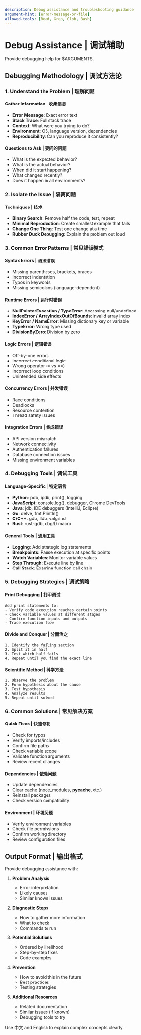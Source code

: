 ```yaml
---
description: Debug assistance and troubleshooting guidance
argument-hint: [error-message-or-file]
allowed-tools: [Read, Grep, Glob, Bash]
---
```


# Debug Assistance | 调试辅助

Provide debugging help for $ARGUMENTS.

## Debugging Methodology | 调试方法论

### 1. Understand the Problem | 理解问题

#### Gather Information | 收集信息
- **Error Message**: Exact error text
- **Stack Trace**: Full stack trace
- **Context**: What were you trying to do?
- **Environment**: OS, language version, dependencies
- **Reproducibility**: Can you reproduce it consistently?

#### Questions to Ask | 要问的问题
- What is the expected behavior?
- What is the actual behavior?
- When did it start happening?
- What changed recently?
- Does it happen in all environments?

### 2. Isolate the Issue | 隔离问题

#### Techniques | 技术
- **Binary Search**: Remove half the code, test, repeat
- **Minimal Reproduction**: Create smallest example that fails
- **Change One Thing**: Test one change at a time
- **Rubber Duck Debugging**: Explain the problem out loud

### 3. Common Error Patterns | 常见错误模式

#### Syntax Errors | 语法错误
- Missing parentheses, brackets, braces
- Incorrect indentation
- Typos in keywords
- Missing semicolons (language-dependent)

#### Runtime Errors | 运行时错误
- **NullPointerException / TypeError**: Accessing null/undefined
- **IndexError / ArrayIndexOutOfBounds**: Invalid array index
- **KeyError / NameError**: Missing dictionary key or variable
- **TypeError**: Wrong type used
- **DivisionByZero**: Division by zero

#### Logic Errors | 逻辑错误
- Off-by-one errors
- Incorrect conditional logic
- Wrong operator (= vs ==)
- Incorrect loop conditions
- Unintended side effects

#### Concurrency Errors | 并发错误
- Race conditions
- Deadlocks
- Resource contention
- Thread safety issues

#### Integration Errors | 集成错误
- API version mismatch
- Network connectivity
- Authentication failures
- Database connection issues
- Missing environment variables

### 4. Debugging Tools | 调试工具

#### Language-Specific | 特定语言
- **Python**: pdb, ipdb, print(), logging
- **JavaScript**: console.log(), debugger, Chrome DevTools
- **Java**: jdb, IDE debuggers (IntelliJ, Eclipse)
- **Go**: delve, fmt.Println()
- **C/C++**: gdb, lldb, valgrind
- **Rust**: rust-gdb, dbg!() macro

#### General Tools | 通用工具
- **Logging**: Add strategic log statements
- **Breakpoints**: Pause execution at specific points
- **Watch Variables**: Monitor variable values
- **Step Through**: Execute line by line
- **Call Stack**: Examine function call chain

### 5. Debugging Strategies | 调试策略

#### Print Debugging | 打印调试
```
Add print statements to:
- Verify code execution reaches certain points
- Check variable values at different stages
- Confirm function inputs and outputs
- Trace execution flow
```

#### Divide and Conquer | 分而治之
```
1. Identify the failing section
2. Split it in half
3. Test which half fails
4. Repeat until you find the exact line
```

#### Scientific Method | 科学方法
```
1. Observe the problem
2. Form hypothesis about the cause
3. Test hypothesis
4. Analyze results
5. Repeat until solved
```

### 6. Common Solutions | 常见解决方案

#### Quick Fixes | 快速修复
- Check for typos
- Verify imports/includes
- Confirm file paths
- Check variable scope
- Validate function arguments
- Review recent changes

#### Dependencies | 依赖问题
- Update dependencies
- Clear cache (node_modules, __pycache__, etc.)
- Reinstall packages
- Check version compatibility

#### Environment | 环境问题
- Verify environment variables
- Check file permissions
- Confirm working directory
- Review configuration files

## Output Format | 输出格式

Provide debugging assistance with:

1. **Problem Analysis**
   - Error interpretation
   - Likely causes
   - Similar known issues

2. **Diagnostic Steps**
   - How to gather more information
   - What to check
   - Commands to run

3. **Potential Solutions**
   - Ordered by likelihood
   - Step-by-step fixes
   - Code examples

4. **Prevention**
   - How to avoid this in the future
   - Best practices
   - Testing strategies

5. **Additional Resources**
   - Related documentation
   - Similar issues (if known)
   - Debugging tools to try

Use 中文 and English to explain complex concepts clearly.
